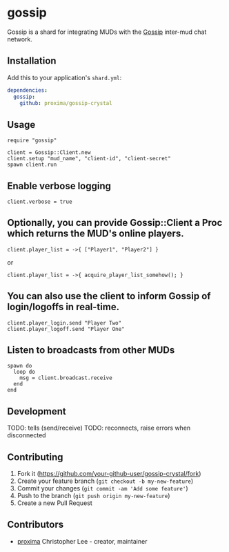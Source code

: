 # gossip

Gossip is a shard for integrating MUDs with the [Gossip](https://gossip.haus/) inter-mud chat network.

## Installation

Add this to your application's `shard.yml`:

```yaml
dependencies:
  gossip:
    github: proxima/gossip-crystal
```

## Usage

```crystal
require "gossip"

client = Gossip::Client.new
client.setup "mud_name", "client-id", "client-secret"
spawn client.run
```

## Enable verbose logging

```crystal
client.verbose = true
```

## Optionally, you can provide Gossip::Client a Proc which returns the MUD's online players. 

```crystal
client.player_list = ->{ ["Player1", "Player2"] }
```

or

```crystal
client.player_list = ->{ acquire_player_list_somehow(); }
```

## You can also use the client to inform Gossip of login/logoffs in real-time.

```crystal
client.player_login.send "Player Two"
client.player_logoff.send "Player One"
```

## Listen to broadcasts from other MUDs

```crystal
spawn do
  loop do
    msg = client.broadcast.receive
  end
end
```

## Development

TODO: tells (send/receive)
TODO: reconnects, raise errors when disconnected

## Contributing

1. Fork it (<https://github.com/your-github-user/gossip-crystal/fork>)
2. Create your feature branch (`git checkout -b my-new-feature`)
3. Commit your changes (`git commit -am 'Add some feature'`)
4. Push to the branch (`git push origin my-new-feature`)
5. Create a new Pull Request

## Contributors

- [proxima](https://github.com/proxima) Christopher Lee - creator, maintainer
